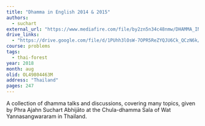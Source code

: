 ```yaml
---
title: "Dhamma in English 2014 & 2015"
authors:
  - suchart
external_url: "https://www.mediafire.com/file/by2zn5n34c48nmw/DHAMMA_IN_ENGLISH_2014%262015.pdf/file"
drive_links:
  - "https://drive.google.com/file/d/1PUhh3lOsW-7OPR5ReZYQJU6Ck_QCzN6k/view?usp=sharing"
course: problems
tags:
  - thai-forest
year: 2018
month: aug
olid: OL49804463M
address: "Thailand"
pages: 247
---
```


A collection of dhamma talks and discussions, covering many topics, given by Phra Ajahn Suchart Abhijāto at the Chula-dhamma Sala of Wat Yannasangwararam in Thailand.
